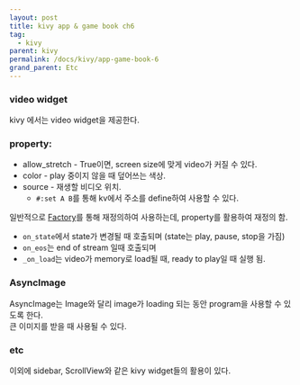 ```yaml
---
layout: post
title: kivy app & game book ch6
tag:
  - kivy
parent: kivy
permalink: /docs/kivy/app-game-book-6
grand_parent: Etc
---
```


### video widget
kivy 에서는 video widget을 제공한다.  

### property:  
* allow_stretch - True이면, screen size에 맞게 video가 커질 수 있다.
* color - play 중이지 않을 때 덮어쓰는 색상.
* source - 재생할 비디오 위치.
  * `#:set A B`를 통해 kv에서 주소를 define하여 사용할 수 있다.  

일반적으로 [Factory]()를 통해 재정의하여 사용하는데, property를 활용하여 재정의 함.  
* `on_state`에서 state가 변경될 때 호출되며 (state는 play, pause, stop을 가짐)
* `on_eos`는 end of stream 일때 호출되며
* `_on_load`는 video가 memory로 load될 때, ready to play일 때 실행 됨.  

### AsyncImage
AsyncImage는 Image와 달리 image가 loading 되는 동안 program을 사용할 수 있도록 한다.  
큰 이미지를 받을 때 사용될 수 있다.

### etc
이외에 sidebar, ScrollView와 같은 kivy widget들의 활용이 있다.